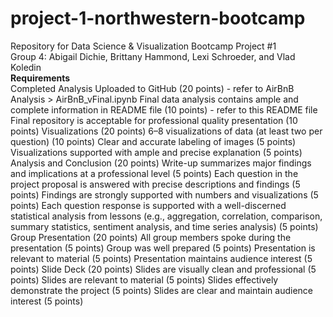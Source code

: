 # project-1-northwestern-bootcamp
Repository for Data Science &amp; Visualization Bootcamp Project #1
<br> Group 4: Abigail Dichie, Brittany Hammond, Lexi Schroeder, and Vlad Koledin
<br>
<b>Requirements</b><br>
Completed Analysis Uploaded to GitHub (20 points) - refer to AirBnB Analysis > AirBnB_vFinal.ipynb 
Final data analysis contains ample and complete information in README file (10 points) - refer to this README file
Final repository is acceptable for professional quality presentation (10 points)
Visualizations (20 points)
6–8 visualizations of data (at least two per question) (10 points)
Clear and accurate labeling of images (5 points)
Visualizations supported with ample and precise explanation (5 points)
Analysis and Conclusion (20 points)
Write-up summarizes major findings and implications at a professional level (5 points)
Each question in the project proposal is answered with precise descriptions and findings (5 points)
Findings are strongly supported with numbers and visualizations (5 points)
Each question response is supported with a well-discerned statistical analysis from lessons (e.g., aggregation, correlation, comparison, summary statistics, sentiment analysis, and time series analysis) (5 points)
Group Presentation (20 points)
All group members spoke during the presentation (5 points)
Group was well prepared (5 points)
Presentation is relevant to material (5 points)
Presentation maintains audience interest (5 points)
Slide Deck (20 points)
Slides are visually clean and professional (5 points)
Slides are relevant to material (5 points)
Slides effectively demonstrate the project (5 points)
Slides are clear and maintain audience interest (5 points)

